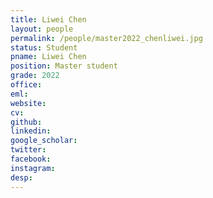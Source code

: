 ```yaml
---
title: Liwei Chen
layout: people
permalink: /people/master2022_chenliwei.jpg
status: Student
pname: Liwei Chen
position: Master student
grade: 2022
office: 
eml: 
website: 
cv: 
github: 
linkedin:
google_scholar: 
twitter: 
facebook: 
instagram:
desp: 
---
```

